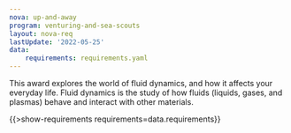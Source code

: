 ```yaml
---
nova: up-and-away
program: venturing-and-sea-scouts
layout: nova-req
lastUpdate: '2022-05-25'
data:
    requirements: requirements.yaml
---
```


This award explores the world of fluid dynamics, and how it affects your everyday life. Fluid dynamics is the study of how fluids (liquids, gases, and plasmas) behave and interact with other materials.

{{>show-requirements requirements=data.requirements}}
